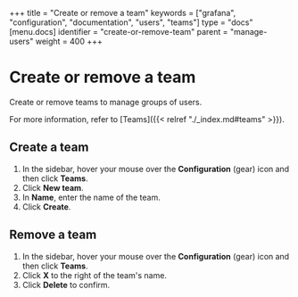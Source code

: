 +++
title = "Create or remove a team"
keywords = ["grafana", "configuration", "documentation", "users",
"teams"]
type = "docs"
[menu.docs]
identifier = "create-or-remove-team"
parent = "manage-users"
weight = 400
+++

# Create or remove a team

Create or remove teams to manage groups of users.

For more information, refer to [Teams]({{< relref "./_index.md#teams" >}}).

## Create a team

1. In the sidebar, hover your mouse over the **Configuration** (gear) icon and then click **Teams**.
1. Click **New team**.
1. In **Name**, enter the name of the team.
1. Click **Create**.

## Remove a team

1. In the sidebar, hover your mouse over the **Configuration** (gear) icon and then click **Teams**.
1. Click **X** to the right of the team's name.
1. Click **Delete** to confirm.
